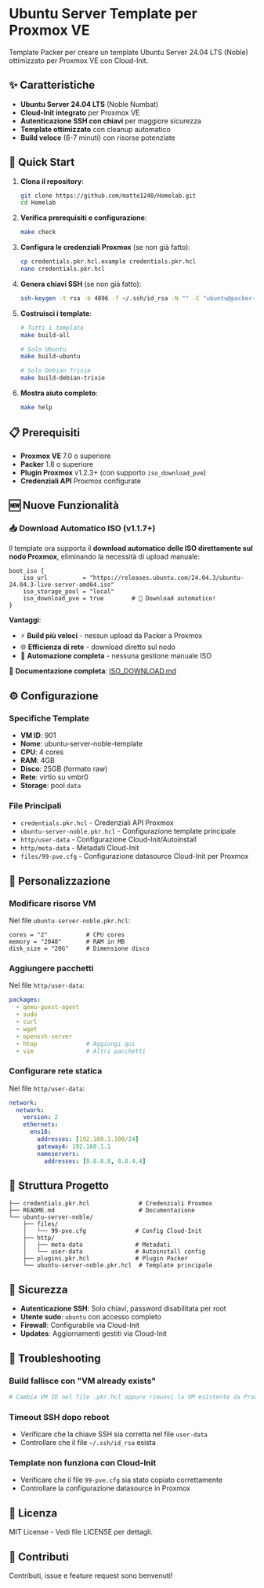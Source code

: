 # Ubuntu Server Template per Proxmox VE

Template Packer per creare un template Ubuntu Server 24.04 LTS (Noble) ottimizzato per Proxmox VE con Cloud-Init.

## ✨ Caratteristiche

- **Ubuntu Server 24.04 LTS** (Noble Numbat)
- **Cloud-Init integrato** per Proxmox VE
- **Autenticazione SSH con chiavi** per maggiore sicurezza
- **Template ottimizzato** con cleanup automatico
- **Build veloce** (6-7 minuti) con risorse potenziate

## 🚀 Quick Start

1. **Clona il repository**:
   ```bash
   git clone https://github.com/matte1240/Homelab.git
   cd Homelab
   ```

2. **Verifica prerequisiti e configurazione**:
   ```bash
   make check
   ```

3. **Configura le credenziali Proxmox** (se non già fatto):
   ```bash
   cp credentials.pkr.hcl.example credentials.pkr.hcl
   nano credentials.pkr.hcl
   ```

4. **Genera chiavi SSH** (se non già fatto):
   ```bash
   ssh-keygen -t rsa -b 4096 -f ~/.ssh/id_rsa -N "" -C "ubuntu@packer-build"
   ```

5. **Costruisci i template**:
   ```bash
   # Tutti i template
   make build-all
   
   # Solo Ubuntu
   make build-ubuntu
   
   # Solo Debian Trixie
   make build-debian-trixie
   ```

6. **Mostra aiuto completo**:
   ```bash
   make help
   ```

## 📋 Prerequisiti

- **Proxmox VE** 7.0 o superiore
- **Packer** 1.8 o superiore
- **Plugin Proxmox** v1.2.3+ (con supporto `iso_download_pve`)
- **Credenziali API** Proxmox configurate

## 🆕 Nuove Funzionalità

### 📥 Download Automatico ISO (v1.1.7+)
Il template ora supporta il **download automatico delle ISO direttamente sul nodo Proxmox**, eliminando la necessità di upload manuale:

```hcl
boot_iso {
    iso_url          = "https://releases.ubuntu.com/24.04.3/ubuntu-24.04.3-live-server-amd64.iso"
    iso_storage_pool = "local"
    iso_download_pve = true        # 🔑 Download automatico!
}
```

**Vantaggi**:
- ⚡ **Build più veloci** - nessun upload da Packer a Proxmox
- 🌐 **Efficienza di rete** - download diretto sul nodo
- 🔄 **Automazione completa** - nessuna gestione manuale ISO

📖 **Documentazione completa**: [ISO_DOWNLOAD.md](ubuntu-server-noble/ISO_DOWNLOAD.md)

## ⚙️ Configurazione

### Specifiche Template
- **VM ID**: 901
- **Nome**: ubuntu-server-noble-template
- **CPU**: 4 cores
- **RAM**: 4GB
- **Disco**: 25GB (formato raw)
- **Rete**: virtio su vmbr0
- **Storage**: pool `data`

### File Principali
- `credentials.pkr.hcl` - Credenziali API Proxmox
- `ubuntu-server-noble.pkr.hcl` - Configurazione template principale
- `http/user-data` - Configurazione Cloud-Init/Autoinstall
- `http/meta-data` - Metadati Cloud-Init
- `files/99-pve.cfg` - Configurazione datasource Cloud-Init per Proxmox

## 🔧 Personalizzazione

### Modificare risorse VM
Nel file `ubuntu-server-noble.pkr.hcl`:
```hcl
cores = "2"           # CPU cores
memory = "2048"       # RAM in MB
disk_size = "20G"     # Dimensione disco
```

### Aggiungere pacchetti
Nel file `http/user-data`:
```yaml
packages:
  - qemu-guest-agent
  - sudo
  - curl
  - wget
  - openssh-server
  - htop              # Aggiungi qui
  - vim               # Altri pacchetti
```

### Configurare rete statica
Nel file `http/user-data`:
```yaml
network:
  network:
    version: 2
    ethernets:
      ens18:
        addresses: [192.168.1.100/24]
        gateway4: 192.168.1.1
        nameservers:
          addresses: [8.8.8.8, 8.8.4.4]
```

## 📁 Struttura Progetto

```
├── credentials.pkr.hcl              # Credenziali Proxmox
├── README.md                        # Documentazione
└── ubuntu-server-noble/
    ├── files/
    │   └── 99-pve.cfg              # Config Cloud-Init
    ├── http/
    │   ├── meta-data               # Metadati
    │   └── user-data               # Autoinstall config
    ├── plugins.pkr.hcl             # Plugin Packer
    └── ubuntu-server-noble.pkr.hcl  # Template principale
```

## 🔐 Sicurezza

- **Autenticazione SSH**: Solo chiavi, password disabilitata per root
- **Utente sudo**: `ubuntu` con accesso completo
- **Firewall**: Configurabile via Cloud-Init
- **Updates**: Aggiornamenti gestiti via Cloud-Init

## 🐛 Troubleshooting

### Build fallisce con "VM already exists"
```bash
# Cambia VM ID nel file .pkr.hcl oppure rimuovi la VM esistente da Proxmox
```

### Timeout SSH dopo reboot
- Verificare che la chiave SSH sia corretta nel file `user-data`
- Controllare che il file `~/.ssh/id_rsa` esista

### Template non funziona con Cloud-Init
- Verificare che il file `99-pve.cfg` sia stato copiato correttamente
- Controllare la configurazione datasource in Proxmox

## 📝 Licenza

MIT License - Vedi file LICENSE per dettagli.

## 🤝 Contributi

Contributi, issue e feature request sono benvenuti!
